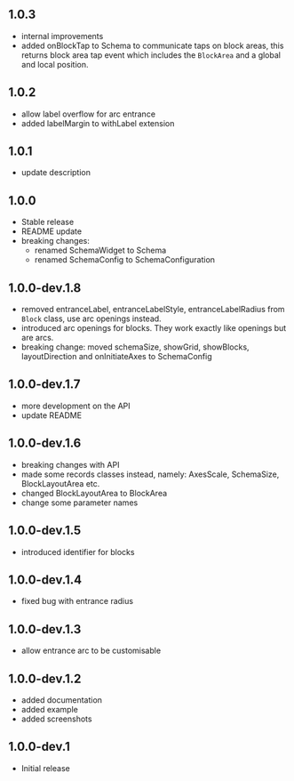 ## 1.0.3

- internal improvements
- added onBlockTap to Schema to communicate taps on block areas, this returns
  block area tap event which includes the `BlockArea` and a global and local position.

## 1.0.2

- allow label overflow for arc entrance
- added labelMargin to withLabel extension

## 1.0.1

- update description

## 1.0.0

- Stable release
- README update
- breaking changes:
    - renamed SchemaWidget to Schema
    - renamed SchemaConfig to SchemaConfiguration

## 1.0.0-dev.1.8

- removed entranceLabel, entranceLabelStyle, entranceLabelRadius from `Block` class, use arc
  openings instead.
- introduced arc openings for blocks. They work exactly like openings
  but are arcs.
- breaking change: moved schemaSize, showGrid, showBlocks, layoutDirection and onInitiateAxes to
  SchemaConfig

## 1.0.0-dev.1.7

- more development on the API
- update README

## 1.0.0-dev.1.6

- breaking changes with API
- made some records classes instead, namely: AxesScale, SchemaSize, BlockLayoutArea etc.
- changed BlockLayoutArea to BlockArea
- change some parameter names

## 1.0.0-dev.1.5

- introduced identifier for blocks

## 1.0.0-dev.1.4

- fixed bug with entrance radius

## 1.0.0-dev.1.3

- allow entrance arc to be customisable

## 1.0.0-dev.1.2

- added documentation
- added example
- added screenshots

## 1.0.0-dev.1

- Initial release

